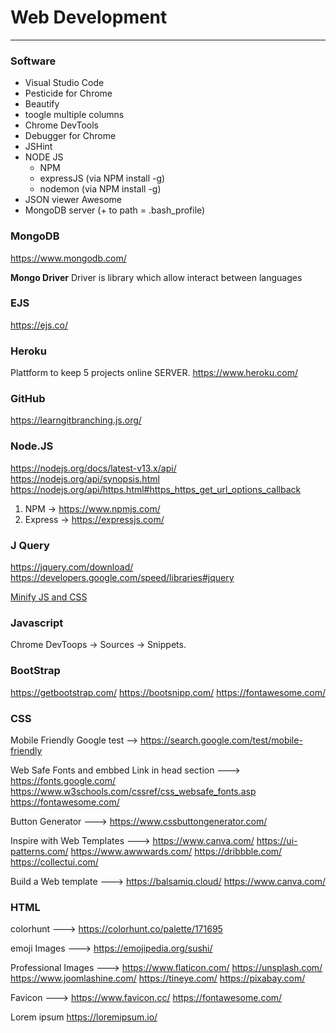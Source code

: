# Web Development
------------------


### Software
* Visual Studio Code
* Pesticide for Chrome
* Beautify 
* toogle multiple columns
* Chrome DevTools
* Debugger for Chrome
* JSHint
* NODE JS 
  - NPM 
  - expressJS (via NPM install -g)
  - nodemon (via NPM install -g)
* JSON viewer Awesome
* MongoDB server (+ to path = .bash_profile)



### MongoDB
https://www.mongodb.com/

__Mongo Driver__
Driver is library which allow interact between languages


### EJS
https://ejs.co/


### Heroku
Plattform to keep 5 projects online SERVER.
https://www.heroku.com/


### GitHub
https://learngitbranching.js.org/


### Node.JS
https://nodejs.org/docs/latest-v13.x/api/
https://nodejs.org/api/synopsis.html
https://nodejs.org/api/https.html#https_https_get_url_options_callback

1. NPM -> https://www.npmjs.com/
2. Express      -> https://expressjs.com/


### J Query
https://jquery.com/download/
https://developers.google.com/speed/libraries#jquery

[Minify JS and CSS](https://www.minifier.org/)


### Javascript
Chrome DevToops -> Sources -> Snippets.


### BootStrap 
https://getbootstrap.com/ 
https://bootsnipp.com/
https://fontawesome.com/


### CSS

Mobile Friendly Google test -->
https://search.google.com/test/mobile-friendly


Web Safe Fonts and embbed Link in head section --->
https://fonts.google.com/
https://www.w3schools.com/cssref/css_websafe_fonts.asp
https://fontawesome.com/

Button Generator --->
https://www.cssbuttongenerator.com/

Inspire with Web Templates --->
https://www.canva.com/
https://ui-patterns.com/
https://www.awwwards.com/
https://dribbble.com/
https://collectui.com/

Build a Web template --->
https://balsamiq.cloud/
https://www.canva.com/



### HTML
colorhunt ---> 
https://colorhunt.co/palette/171695

emoji Images --->
https://emojipedia.org/sushi/

Professional Images --->
https://www.flaticon.com/
https://unsplash.com/
https://www.joomlashine.com/
https://tineye.com/
https://pixabay.com/

Favicon --->
https://www.favicon.cc/
https://fontawesome.com/

Lorem ipsum
https://loremipsum.io/